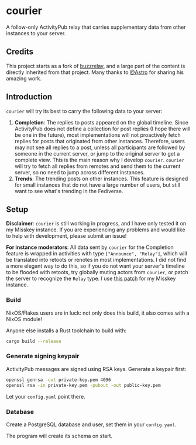 # courier

A follow-only ActivityPub relay that carries supplementary data from other instances to your server.

## Credits

This project starts as a fork of [buzzrelay](https://github.com/astro/buzzrelay), and a large part of the content is directly inherited from that project.
Many thanks to [@Astro](https://github.com/astro) for sharing his amazing work.

## Introduction

`courier` will try its best to carry the following data to your server:

1. **Completion**: The replies to posts appeared on the global timeline.
   Since ActivityPub does not define a collection for post replies (I hope there will be one in the future),
   most implementations will not proactively fetch replies for posts that originated from other instances.
   Therefore, users may not see all replies to a post, unless all participants are followed by someone in the current server, or jump to the original server to get a complete view.
   This is the main reason why I develop `courier`.
   `courier` will try to fetch all replies from remotes and send them to the current server, so no need to jump across different instances.
2. **Trends**: The trending posts on other instances.
   This feature is designed for small instances that do not have a large number of users, but still want to see what's trending in the Fediverse.

## Setup

**Disclaimer**:
`courier` is still working in progress, and I have only tested it on my Misskey instance.
If you are experiencing any problems and would like to help with development, please submit an issue!

**For instance moderators**:
All data sent by `courier` for the Completion feature is wrapped in activities with type `["Announce", "Relay"]`,
which will be translated into retoots or renotes in most implementations.
I did not find a more elegant way to do this, so if you do not want your server's timeline to be flooded with retoots,
try globally muting actors from `courier`, or patch the server to recognize the `Relay` type.
I use [this patch](./misskey-relay.patch) for my Misskey instance.

### Build

NixOS/Flakes users are in luck: not only does this build, it also
comes with a NixOS module!

Anyone else installs a Rust toolchain to build with:

```bash
cargo build --release
```

### Generate signing keypair

ActivityPub messages are signed using RSA keys. Generate a keypair
first:

```bash
openssl genrsa -out private-key.pem 4096
openssl rsa -in private-key.pem -pubout -out public-key.pem
```

Let your `config.yaml` point there.

### Database

Create a PostgreSQL database and user, set them in your `config.yaml`.

The program will create its schema on start.
